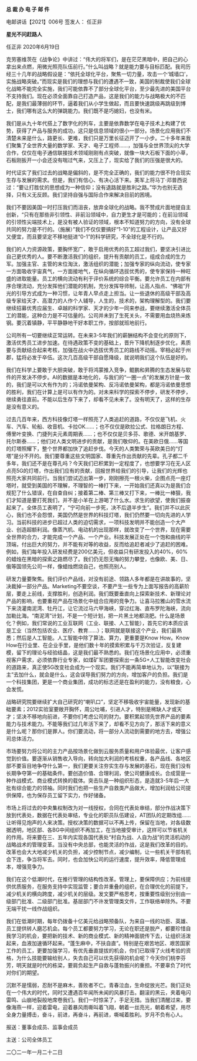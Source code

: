 **总 裁 办 电 子 邮 件**

 

电邮讲话【2021】006号      签发人： 任正非

 

**星光不问赶路人**

任正非  2020年6月19日

克劳塞维茨在《战争论》中讲过：“伟大的将军们，是在茫茫黑暗中，把自己的心拿出来点燃，用微光照亮队伍前行。”什么叫战略？就是能力要与目标匹配。我司历经三十几年的战略假设是：“依托全球化平台，聚焦一切力量，攻击一个‘城墙口’，实施战略突破。”而现实是我们的理想与我们的遭遇不一致，美国的制裁使我们全球化战略不能完全实施，我们可能依靠不了部分全球化平台，至少最先进的美国平台不支持我们。现在必须全面靠自己打造产品，这是我们的能力与战略极大的不匹配，是我们最薄弱的环节，逼着我们从小学生做起，而且要快速跳级再跳级到博士，我们哪有这么大的弹跳能力。我们既不是巧媳妇，也没有米。

 

我们是从九十年代搭上了数字化的列车，主要是依靠数学在电子技术上构建了优势，获得了产品与服务的成功，这只是信息领域的很小一部分。场景化应用我们不清楚未来是什么，路更长、更难，我们只是万里长征迈开了一小步。二十多年来我们聚集了全世界大量的数学家、天才、电子工程师……，加强与全世界顶尖的大学合作，仅仅在电子通信联接技术领域刚刚有点突破，就像一块大石板下面的小草，石板刚扳开一小会还没有喘过气来，又压上了，现实给了我们的压强是很大的。

 

时代证实了我们过去的战略是偏斜的，是不完全正确的，我们的能力很不符合现实生存与发展的需求。但是，我们有信心、有决心活下来。美军上将马丁·邓普西说过：“要让打胜仗的思想成为一种信仰；没有退路就是胜利之路。”华为也别无选择，只有义无反顾。我们坚持自强与国际合作来解决目前的困境。

 

我们不要因美国一时打压我们而沮丧，放弃全球化的战略。我不赞成片面地提自主创新，“只有在那些非引领性、非前沿领域中，自力更生才是可能的；在前沿领域的引领性尖端技术上，是没有被人验证的领域，根本不知道努力的方向，没有全球共同的努力是不行的。（施展）”我们不仅仅要搞好“1-10”的工程设计，让产品又好又便宜，而且要坚定不移地挺进“0-1”的科学研究，不全球化是不行的。

 

我们的人力资源政策，要胸怀宽广，敢于启用优秀的员工超过我们，要坚决引进比自己更优秀的人。要不断激活我们的组织，提升有贡献的员工，组成合成的生力军。加强主官、主管的末位淘汰，激活组织的潜能；加强专家的纵向流动，使专家一方面吸收宇宙真气，一方面接地气，在纵向循环选拔优秀的，使专家保持一种旺盛的进取能量。员工的横向流动有利于评价系统的综合平衡。要允许员工在内部有序合理流动，充分发挥他们潜能的机制，充分发挥导师制，让高人指点、“佛祖”开光的引导方式成为一种习惯，让年青人早点走上担当。让一些退休的高级干部及高级专家给天才、高潜力的人作个人辅导，人生的，技术的，架构理解型的。我们要继续招募优秀应届生、卓越的科学家、天才的少年一同来参战，要继续激活全体员工的潜能，这种合力是不可估量的。公司并未到了生死关头，不需要用血烧热来炼钢。要沉着镇静，平平静静地干好本职工作，按部就班地前行。

 

公司所有一切要继续正常运转。在未来3-5年我们的薪酬结构不会变化的原则下，激活优秀员工进步加速。在待遇政策不变的基础上，晋升下降机制逐步优化，素质要与贡献结合起来考核，加强在战火中选拔优秀员工的路线不动摇。宰相必起于州郡，猛将必发于卒伍。这次几百高级干部自愿降级，就说明我们这个队伍是好的。

 

我们在科学上要敢于大胆突破，敢于将鸿蒙推入竞争，鲲鹏和昇腾的生态发展与软件的开发决不停步。AI的数据是本地化的，与我们的“一圈一点”的发展方针是一致的，我们是可以大有作为的；冯诺依曼架构、反冯诺依曼架构，都是冯诺依曼思想的胜利，我们在计算上是可以有作为的。对未来科学的探索不停步，研发不停步，继续勇往直前。不能以后生存下来了，却看不见未来了。没有明天了，这样的生存是没有意义的。

 

过去几百年来，西方科技像灯塔一样照亮了人类追赶的道路，不仅仅是飞机、火车、汽车、轮船、收音机、卡拉OK……；也不仅仅是欧拉公式、拉格朗日方程、傅里叶变换、门捷列夫元素周期表……；也不仅仅是贝多芬、歌德、米开朗基罗、托尔斯泰……；他们对人类文明进步的贡献，是我们敬仰的。在美欧日俄……等国的灯塔照耀下，整个世界都加快了追赶步伐。今天的人类繁荣与英欧美日的“灯塔”是分不开的。我们要尊重这些文明国家、尊重先作出贡献的先辈。孔子都二千多年，我们还不是在尊孔吗？今天我们已积累到一定程度了，也想要学习在无人区点亮5G的灯塔，作出我们应有的贡献，回报世界给我们的引导，让我们的光辉也照亮大家共同前行。当我们尝试迈出第一步，刚刚擦亮一根火柴，企图点亮一座灯塔时，就受到美国的不理解，不理智的一棒打下来，一开始我们还真以为是我们合规犯了什么错误，在自查自纠；接着第二棒、第三棒又打下来，一棒比一棒狠，我们才知道是要打死我们，并不是小羊在上游喝了什么水。求生的欲望，使我们振奋起来了。全体员工表明了，“宁可向前一步死，决不后退半步生”。我们并不以此灰心，我们也不会怨恨，美国仍然是世界的科技灯塔，我们仍然要一切向先进的人学习。当前科技的进步已超过人类的迫切需求，一项科技发明并不能创造一个大产业、创造超额利润。像蒸汽机、电动机的出现那样，就改变了一个世界，现在需要全世界的合力，才能完成一个产品、一个产业。科技发展正处在一个饱和曲线的平顶端，付出巨大的努力，并不能有对等的收益，反而给追赶者减少了追赶的困难。例如，我们每年投入研发经费是200亿美元，但收益只有研发投入的40%，60%的蜡烛在黑暗的探索之路燃尽了。我们仍无怨无悔的努力攀登，也像欧、美、日、俄等国领先公司一样，像蜡烛燃烧自己，也照亮别人。

 

研发力量要聚焦。我们评价产品线，对没有前途、领路人多年都是在讲故事的，坚决裁掉一部分产品。Marketing不要空谈，不要产生一些专为上面写报告的高薪阶层，要走上前线，支撑胜利，创造利润。我们既要垂直向上探索新技术、新理论对产品的影响，也要重视产品在场景化中组合应用的竞争力。让喜马拉雅山的雪水流下来浇灌南泥湾、牡丹江，让它流过马六甲海峡，穿过红海、直布罗陀海峡，流向加勒比海。“南泥湾”计划，不是一个短计划，把一片黑土地都浇肥。什么是场景化？例如，我们常说的工业互联网（工业、联接、人工智能），首先它的本质应该是工业（当然包括农业、医疗、教育……）；联网就是联接这个产业，我们最熟悉；然后是人工智能。人工智能中除了算法、算力，更重要是Know How。Know How在行业里、在企业手里，是他们数十年的摸索积累与千万次验证，反复建模，留下的理论与经验结晶，这是我们最不熟悉的。我们在场景化应用中，必须重视客户需求，必须依靠行业专家，如煤矿军团要探索出一条5G+人工智能改变社会的道路来，真正使5G改变社会成为一个现实。我们不能再简单地认为，以“联接为主”去加什么，就会是什么，这会误导我们努力的方向，增加客户的负担。我们是一个科技集团，更是一个商业集团，成功的标志还是在盈利的能力，没有粮食，心会发慌。

 

战略研究院要继续扩大自己研究的“喇叭口”，坚定不移吸收宇宙能量，发现新的基础要素；2012实验室要敞开胸怀，周公吐哺，引进人才，特别是稀缺人才或天才；坚决不移地向前进，不要你们考虑公司的财力。要积累起领先世界产品的要素能力与技术能力。不能等我们过几年活下来了，却看不见方向了，那活下来的意义是什么呢？那你们是罪人。你们要流动，将一部分人流动到需要的地方去，增强公司总体活力。

 

市场要努力将公司的主力产品按场景化做到云服务质量和用户体验最优，让客户感觉到价值。要逐渐从销售收入导向，转向加大利润的考核权重，各产品线、各地区部不要盲目地争夺什么第一，我们更要关注夯实生存与发展的基石，现在我们没有长期争夺第一的基础条件。要创造价值、合理利润，使公司健康成长。合成营是一种作战模式、商业模式转换的载体。突击队是一种组织形态，是造就3-5年后一大批有综合能力的领袖。同时我们也把一些生产自救类产品做大，增加利润给公司提供保障，也为保存员工留下实力，作好储备。

 

市场上将过去的中央集权制改为对一线授权，合同在代表处审结，部分作战决策下放到代表处，数据在代表处审结，专业化的职员队伍建设，AT团队的定期改组……让听得见炮声的人来决策。授权决策的数据可以不再上传，保留在当地，对各级数据透明，地区部、各BG中间组织不再加工，在当地接受审计，这样可以节省机关的作用。将来要在三、五年内实现各国代表处“村自为战、人自为战”的灵活机动的战略战术的管理变革。当没有中央总部，也能灵活的作战，这是我们改革的目的。改革也会大大地减少机关的负担，减少控制节点，减少编制，让一些机关干部有机会下连，争当将军去。同时，也会加快公司的运行速度，提升效率，降低管理成本，增强竞争力。

 

我们在这个低潮时代，在推行管理的结构性改革。管理上，要保障供应；为前线提供优质服务，在服务支持中实现监管；要合并重叠的组织，在合理优化的前提下，减少机关的横向跨度，减少机关的层级。发文要严格思考，按重要性级别分别由一级部门批准、二级部门批准。基层部门不许发管理类文件，工作联络单除外。不要无端干扰一线作战组织。

 

我们在低潮时期，每年仍拨备十亿美元给战略预备队，为来自一线的功臣、英雄、员工提供转人磨芯机会。每个员工都要努力学习，无论在职还是脱产，都要珍惜自我学习的机会，要把新的技术、新的商业模式、新的精神面貌传下去，让组织活泼起来，血液加速循环起来。“蓬生麻中，不扶自直”。特别是在艰苦地区、艰苦国家工作的员工，更要加强学习，有优先垂直提拔的机会，你们已取得了火线考验的资格，为什么技能要输给别人，失去自己可以优先获得的机会呢？今天你们桃李芬芳，明天就是时代的栋梁，要肩负起生产自救与蓬勃振兴的重担。不要辜负了时代对你们的期望。

 

沉默不是懦弱，忍耐不是麻木，善败者不亡。青春泣血，生命绽放光芒。我们正处在一个伟大的时代，同时又遭遇百年闻所未闻的风暴打击。翻滚的黑云，夹着电闪雷鸣、山崩地裂般地席卷我们。我们一时惊呆了，手足无措。当我们清醒过来，要像海燕一样，迎着雷电，迎着暴风雨嘶叫着飞翔，朝着一丝亮光，朝着希望，用尽全身力量搏击，奋斗，前进，再奋斗，再前进，嘶喊着胜利。岁月不负有心人。

 

报送：董事会成员、监事会成员

主送：公司全体员工

二〇二一年一月二十二日